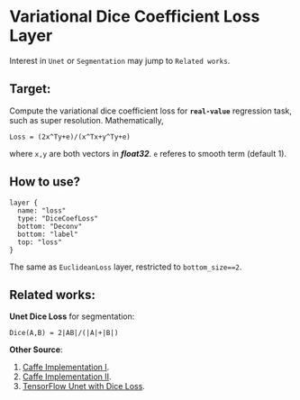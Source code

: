 # Variational Dice Coefficient Loss Layer
Interest in `Unet` or `Segmentation` may jump to `Related works`.    
## Target:
Compute the variational dice coefficient loss for **`real-value`** regression task, such as super resolution. Mathematically,   
```
Loss = (2x^Ty+e)/(x^Tx+y^Ty+e)
```
where `x,y` are both vectors in ***float32***. `e` referes to smooth term (default 1).   
## How to use?
```
layer {
  name: "loss"
  type: "DiceCoefLoss"
  bottom: "Deconv"
  bottom: "label"
  top: "loss"
}
```
The same as `EuclideanLoss` layer, restricted to `bottom_size==2`.
## Related works:
**Unet Dice Loss** for segmentation:
```
Dice(A,B) = 2|AB|/(|A|+|B|)
```
**Other Source**:   
1. [Caffe Implementation I](https://github.com/yihui-he/caffe-dice-loss-layer).
2. [Caffe Implementation II](https://github.com/im-rishabh/Caffe-Dice-Loss-Layer).
3. [TensorFlow Unet with Dice Loss](https://github.com/jakeret/tf_unet).
